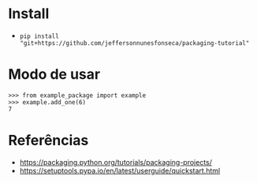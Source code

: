 # Install
- `pip install "git+https://github.com/jeffersonnunesfonseca/packaging-tutorial"`

# Modo de usar
```
>>> from example_package import example
>>> example.add_one(6)
7
```

# Referências

- <a href="https://packaging.python.org/tutorials/packaging-projects/">https://packaging.python.org/tutorials/packaging-projects/</a>
- <a href="https://setuptools.pypa.io/en/latest/userguide/quickstart.html">https://setuptools.pypa.io/en/latest/userguide/quickstart.html</a>

